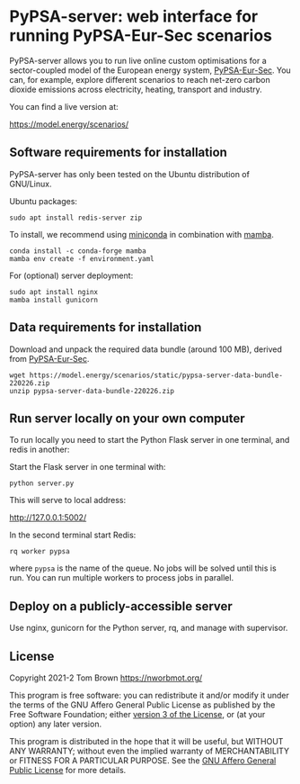 
# PyPSA-server: web interface for running PyPSA-Eur-Sec scenarios

PyPSA-server allows you to run live online custom optimisations for a sector-coupled model of the European energy system, [PyPSA-Eur-Sec](https://github.com/PyPSA/pypsa-eur-sec). You can, for example, explore different scenarios to reach net-zero carbon dioxide emissions across electricity, heating, transport and industry.

You can find a live version at:

<https://model.energy/scenarios/>


## Software requirements for installation

PyPSA-server has only been tested on the Ubuntu distribution of GNU/Linux.

Ubuntu packages:

`sudo apt install redis-server zip`

To install, we recommend using [miniconda](https://docs.conda.io/en/latest/miniconda.html) in combination with [mamba](https://github.com/QuantStack/mamba).

	conda install -c conda-forge mamba
	mamba env create -f environment.yaml

For (optional) server deployment:

	sudo apt install nginx
	mamba install gunicorn

## Data requirements for installation

Download and unpack the required data bundle (around 100 MB), derived from [PyPSA-Eur-Sec](https://github.com/PyPSA/pypsa-eur-sec).

	wget https://model.energy/scenarios/static/pypsa-server-data-bundle-220226.zip
	unzip pypsa-server-data-bundle-220226.zip

## Run server locally on your own computer

To run locally you need to start the Python Flask server in one terminal, and redis in another:

Start the Flask server in one terminal with:

`python server.py`

This will serve to local address:

http://127.0.0.1:5002/

In the second terminal start Redis:

`rq worker pypsa`

where `pypsa` is the name of the queue. No jobs will be solved until
this is run. You can run multiple workers to process jobs in parallel.


## Deploy on a publicly-accessible server

Use nginx, gunicorn for the Python server, rq, and manage with supervisor.


## License

Copyright 2021-2 Tom Brown <https://nworbmot.org/>

This program is free software: you can redistribute it and/or modify
it under the terms of the GNU Affero General Public License as
published by the Free Software Foundation; either [version 3 of the
License](LICENSE.txt), or (at your option) any later version.

This program is distributed in the hope that it will be useful, but
WITHOUT ANY WARRANTY; without even the implied warranty of
MERCHANTABILITY or FITNESS FOR A PARTICULAR PURPOSE.  See the [GNU
Affero General Public License](LICENSE.txt) for more details.
